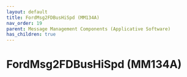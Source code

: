 ```yaml
---
layout: default
title: FordMsg2FDBusHiSpd (MM134A)
nav_order: 19
parent: Message Management Components (Applicative Software)
has_children: true
---
```

# FordMsg2FDBusHiSpd (MM134A)
